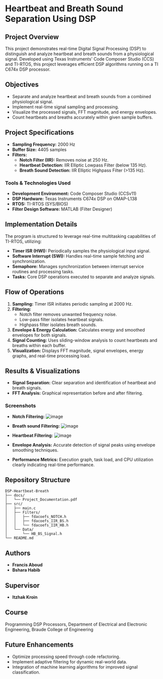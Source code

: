 # Heartbeat and Breath Sound Separation Using DSP

## Project Overview

This project demonstrates real-time Digital Signal Processing (DSP) to distinguish and analyze heartbeat and breath sounds from a physiological signal. Developed using Texas Instruments' Code Composer Studio (CCS) and TI-RTOS, this project leverages efficient DSP algorithms running on a TI C674x DSP processor.

## Objectives

- Separate and analyze heartbeat and breath sounds from a combined physiological signal.
- Implement real-time signal sampling and processing.
- Visualize the processed signals, FFT magnitude, and energy envelopes.
- Count heartbeats and breaths accurately within given sample buffers.

## Project Specifications

- **Sampling Frequency:** 2000 Hz
- **Buffer Size:** 4405 samples
- **Filters:**
  - **Notch Filter (IIR):** Removes noise at 250 Hz.
  - **Heartbeat Detection:** IIR Elliptic Lowpass Filter (below 135 Hz).
  - **Breath Sound Detection:** IIR Elliptic Highpass Filter (>135 Hz).

### Tools & Technologies Used

- **Development Environment:** Code Composer Studio (CCSv11)
- **DSP Hardware:** Texas Instruments C674x DSP on OMAP-L138
- **RTOS:** TI-RTOS (SYS/BIOS)
- **Filter Design Software:** MATLAB (Filter Designer)

## Implementation Details

The program is structured to leverage real-time multitasking capabilities of TI-RTOS, utilizing:

- **Timer ISR (HWI):** Periodically samples the physiological input signal.
- **Software Interrupt (SWI):** Handles real-time sample fetching and synchronization.
- **Semaphore:** Manages synchronization between interrupt service routines and processing tasks.
- **Tasks:** Core DSP operations executed to separate and analyze signals.

## Flow of Operations

1. **Sampling:** Timer ISR initiates periodic sampling at 2000 Hz.
2. **Filtering:**
   - Notch filter removes unwanted frequency noise.
   - Low-pass filter isolates heartbeat signals.
   - Highpass filter isolates breath sounds.
3. **Envelope & Energy Calculation:** Calculates energy and smoothed envelopes for both signals.
4. **Signal Counting:** Uses sliding-window analysis to count heartbeats and breaths within each buffer.
5. **Visualization:** Displays FFT magnitude, signal envelopes, energy graphs, and real-time processing load.

## Results & Visualizations

- **Signal Separation:** Clear separation and identification of heartbeat and breath signals.
- **FFT Analysis:** Graphical representation before and after filtering.

### Screenshots
- **Notch Filtering:** ![image](https://github.com/user-attachments/assets/c1b69c1c-8e82-48a7-bd94-33c08ca01a80)
- **Breath sound Filtering:** ![image](https://github.com/user-attachments/assets/b6c01d14-d124-45b7-b660-797c2067a513)
- **Heartbeat Filtering:** ![image](https://github.com/user-attachments/assets/4c21ae65-7356-4dad-81bb-46e6e5a9ea77)

- **Envelope Analysis:** Accurate detection of signal peaks using envelope smoothing techniques.
- **Performance Metrics:** Execution graph, task load, and CPU utilization clearly indicating real-time performance.

## Repository Structure

```
DSP-Heartbeat-Breath
├── docs/
│   └── Project_Documentation.pdf
├── src/
│   ├── main.c
│   ├── Filters/
│   │   ├── fdacoefs_NOTCH.h
│   │   ├── fdacoefs_IIR_BS.h
│   │   └── fdacoefs_IIR_HB.h
│   └── Data/
│       └── HB_BS_Signal.h
└── README.md
```

## Authors
- **Francis Aboud**
- **Bshara Habib**

## Supervisor
- **Itzhak Kroin**

## Course
Programming DSP Processors, Department of Electrical and Electronic Engineering, Braude College of Engineering

## Future Enhancements
- Optimize processing speed through code refactoring.
- Implement adaptive filtering for dynamic real-world data.
- Integration of machine learning algorithms for improved signal classification.
